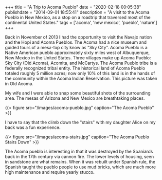 +++
title = "A Trip to Acoma Pueblo"
date = "2020-02-18 00:05:38"
publishdate = "2014-09-01 18:55:41"
description = "A visit to the Acoma Pueblo in New Mexico, as a stop on a roadtrip that traversed most of the continental United States."
tags = ['acoma', 'new mexico', 'pueblo', 'nature']
+++

Back in November of 2013 I had the opportunity to visit the Navajo nation and
the Hopi and Acoma Pueblos. The Acoma had a nice museum and guided tours of a
mesa-top city know as "Sky City". Acoma Pueblo is a Native American pueblo
approximately sixty miles west of Albuquerque, New Mexico in the United States.
Three villages make up Acoma Pueblo: Sky City (Old Acoma), Acomita, and
McCartys. The Acoma Pueblo tribe is a federally recognized tribal entity. The
historical land of Acoma Pueblo totaled roughly 5 million acres; now only 10% of
this land is in the hands of the community within the Acoma Indian Reservation.
This picture was taken in Old Acoma.

My wife and I were able to snap some beautiful shots of the surrounding area.
The mesas of Arizona and New Mexico are breathtaking places.

{{< figure src="/images/acoma-pueblo.jpg" caption="The Acoma Pueblo" >}}

I have to say that the climb down the "stairs" with my daughter Alice on my back
was a fun experience.

{{< figure src="/images/acoma-stairs.jpg" caption="The Acoma Pueblo Stairs Down" >}}

The Acoma pueblo is interesting in that it was destroyed by the Spaniards back
in the 17th century via cannon fire. The lower levels of housing, seen in
sandstone are what remains. When it was rebuilt under Spanish rule, the Spanish
taught the pueblo people to use mud bricks, which are much more high maintenance
and require yearly stucco.
